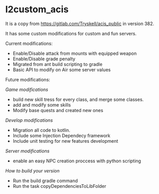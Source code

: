 # l2custom_acis

It is a copy from https://gitlab.com/Tryskell/acis_public in version 382.

It has some custom modifications for custom and fun servers.

Current modifications:

 - Enable/Disable attack from mounts with equipped weapon
 - Enable/Disable grade penalty
 - Migrated from ant build scripting to gradle
 - Basic API to modify on Air some server values

Future modifications:

 *Game modifications*

 - build new skill tress for every class, and merge some classes.
 - add and modify some skills
 - Modify base quests and created new ones

 *Develop modifications*

 - Migration all code to kotlin.
 - Include some Injection Dependecy framework
 - Include unit testing for new features development

 *Server modifications*

 - enable an easy NPC creation proccess with python scripting

 *How to build your version*
 
 - Run the build gradle command
 - Run the task copyDependenciesToLibFolder